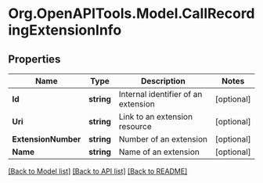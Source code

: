
# Org.OpenAPITools.Model.CallRecordingExtensionInfo

## Properties

Name | Type | Description | Notes
------------ | ------------- | ------------- | -------------
**Id** | **string** | Internal identifier of an extension | [optional] 
**Uri** | **string** | Link to an extension resource | [optional] 
**ExtensionNumber** | **string** | Number of an extension | [optional] 
**Name** | **string** | Name of an extension | [optional] 

[[Back to Model list]](../README.md#documentation-for-models)
[[Back to API list]](../README.md#documentation-for-api-endpoints)
[[Back to README]](../README.md)

